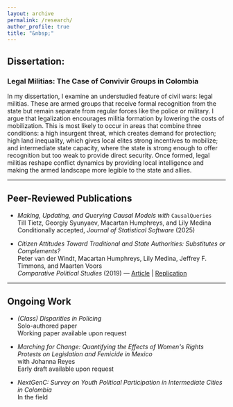 ```yaml
---
layout: archive
permalink: /research/
author_profile: true
title: "&nbsp;"
---
```


## Dissertation:

### Legal Militias: The Case of Convivir Groups in Colombia 

In my dissertation, I examine an understudied feature of civil wars: legal militias. These are armed groups that receive formal recognition from the state but remain separate from regular forces like the police or military. I argue that legalization encourages militia formation by lowering the costs of mobilization. This is most likely to occur in areas that combine three conditions: a high insurgent threat, which creates demand for protection; high land inequality, which gives local elites strong incentives to mobilize; and intermediate state capacity, where the state is strong enough to offer recognition but too weak to provide direct security. Once formed, legal militias reshape conflict dynamics by providing local intelligence and making the armed landscape more legible to the state and allies.


---

## Peer-Reviewed Publications

- *Making, Updating, and Querying Causal Models with* `CausalQueries`  
  Till Tietz, Georgiy Syunyaev, Macartan Humphreys, and Lily Medina  
  Conditionally accepted, *Journal of Statistical Software* (2025)  

- *Citizen Attitudes Toward Traditional and State Authorities: Substitutes or Complements?*  
  Peter van der Windt, Macartan Humphreys, Lily Medina, Jeffrey F. Timmons, and Maarten Voors  
  *Comparative Political Studies* (2019) — [Article](https://doi.org/10.1177/0010414018806529) | [Replication](https://github.com/lilymedina/VDW-H-M-T-V)

---

## Ongoing Work

- *(Class) Disparities in Policing*  
  Solo-authored paper  
  Working paper available upon request  

- *Marching for Change: Quantifying the Effects of Women's Rights Protests on Legislation and Femicide in Mexico*  
  with Johanna Reyes  
  Early draft available upon request  

- *NextGenC: Survey on Youth Political Participation in Intermediate Cities in Colombia*  
  In the field
  



